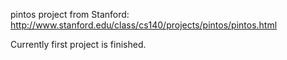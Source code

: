 pintos project from Stanford: http://www.stanford.edu/class/cs140/projects/pintos/pintos.html

Currently first project is finished. 
